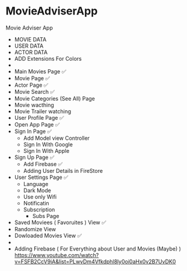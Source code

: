 # MovieAdviserApp
Movie Adviser App

- MOVIE DATA
- USER DATA
- ACTOR DATA
- ADD Extensions For Colors
- 
- Main Movies Page ✅
- Movie Page ✅
- Actor Page ✅
- Movie Search ✅
- Movie Categories (See All) Page
- Movie wacthing
- Movie Trailer watching
- User Profile Page ✅
- Open App Page ✅
- Sign In Page ✅
  - Add Model view Controller
  - Sign In With Google
  - Sign In With Apple
- Sign Up Page ✅
  - Add Firebase ✅
  - Adding User Details in FireStore
- User Settings Page  ✅
  -   Language
  -   Dark Mode
  -   Use only Wifi
  -   Notificatin
  -   Subscription
      - Subs Page
- Saved Moviees ( Favoruites ) View ✅
- Randomize View
- Dowloaded Movies View ✅
- 
- Adding Firebase ( For Everything about User and Movies (Maybe) )
https://www.youtube.com/watch?v=FSFB2CcV9iA&list=PLwvDm4Vfkdphl8ly0oi0aHx0v2B7UvDK0
